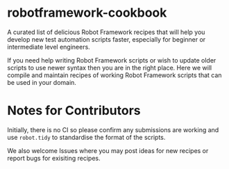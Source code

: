 # robotframework-cookbook
A curated list of delicious Robot Framework recipes that will help you develop new test automation scripts faster, especially for beginner or intermediate level engineers.

If you need help writing Robot Framework scripts or wish to update older scripts to use newer syntax then you are in the right place.  Here we will compile and maintain recipes of working Robot Framework scripts that can be used in your domain.

# Notes for Contributors
Initially, there is no CI so please confirm any submissions are working and use `robot.tidy` to standardise the format of the scripts.

We also welcome Issues where you may post ideas for new recipes or report bugs for exisiting recipes.
